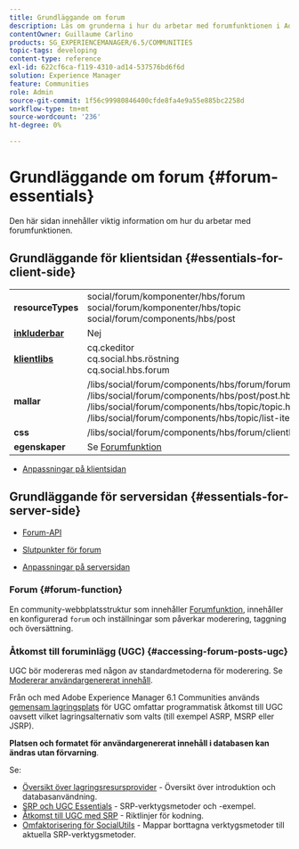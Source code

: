 ```yaml
---
title: Grundläggande om forum
description: Läs om grunderna i hur du arbetar med forumfunktionen i Adobe Experience Manager Communities.
contentOwner: Guillaume Carlino
products: SG_EXPERIENCEMANAGER/6.5/COMMUNITIES
topic-tags: developing
content-type: reference
exl-id: 622cf6ca-f119-4310-ad14-537576bd6f6d
solution: Experience Manager
feature: Communities
role: Admin
source-git-commit: 1f56c99980846400cfde8fa4e9a55e885bc2258d
workflow-type: tm+mt
source-wordcount: '236'
ht-degree: 0%

---
```


# Grundläggande om forum {#forum-essentials}

Den här sidan innehåller viktig information om hur du arbetar med forumfunktionen.

## Grundläggande för klientsidan {#essentials-for-client-side}

<table>
 <tbody>
  <tr>
   <td> <strong>resourceTypes</strong></td>
   <td>social/forum/komponenter/hbs/forum<br /> social/forum/komponenter/hbs/topic<br /> social/forum/components/hbs/post</td>
  </tr>
  <tr>
   <td> <a href="scf.md#add-or-include-a-communities-component"><strong>inkluderbar</strong></a></td>
   <td>Nej</td>
  </tr>
  <tr>
   <td> <a href="clientlibs.md"><strong>klientlibs</strong></a></td>
   <td>cq.ckeditor<br /> cq.social.hbs.röstning<br /> cq.social.hbs.forum</td>
  </tr>
  <tr>
   <td> <strong>mallar</strong></td>
   <td> /libs/social/forum/components/hbs/forum/forum.hbs<br /> /libs/social/forum/components/hbs/post/post.hbs<br /> /libs/social/forum/components/hbs/topic/topic.hbs<br /> /libs/social/forum/components/hbs/topic/list-item.hbs<br /> </td>
  </tr>
  <tr>
   <td> <strong>css</strong></td>
   <td> /libs/social/forum/components/hbs/forum/clientlibs/forum.css</td>
  </tr>
  <tr>
   <td><strong> egenskaper</strong></td>
   <td>Se <a href="forum.md">Forumfunktion</a></td>
  </tr>
 </tbody>
</table>

* [Anpassningar på klientsidan](client-customize.md)

## Grundläggande för serversidan {#essentials-for-server-side}

* [Forum-API](https://developer.adobe.com/experience-manager/reference-materials/6-5/javadoc/com/adobe/cq/social/forum/client/api/package-summary.html)

* [Slutpunkter för forum](https://developer.adobe.com/experience-manager/reference-materials/6-5/javadoc/com/adobe/cq/social/forum/client/endpoints/package-summary.html)

* [Anpassningar på serversidan](server-customize.md)

### Forum {#forum-function}

En community-webbplatsstruktur som innehåller [Forumfunktion](functions.md#forum-function), innehåller en konfigurerad `forum` och inställningar som påverkar moderering, taggning och översättning.

### Åtkomst till foruminlägg (UGC) {#accessing-forum-posts-ugc}

UGC bör modereras med någon av standardmetoderna för moderering.
Se [Modererar användargenererat innehåll](moderate-ugc.md).

Från och med Adobe Experience Manager 6.1 Communities används [gemensam lagringsplats](working-with-srp.md) för UGC omfattar programmatisk åtkomst till UGC oavsett vilket lagringsalternativ som valts (till exempel ASRP, MSRP eller JSRP).

**Platsen och formatet för användargenererat innehåll i databasen kan ändras utan förvarning**.

Se:

* [Översikt över lagringsresursprovider](srp.md) - Översikt över introduktion och databasanvändning.
* [SRP och UGC Essentials](srp-and-ugc.md) - SRP-verktygsmetoder och -exempel.
* [Åtkomst till UGC med SRP](accessing-ugc-with-srp.md) - Riktlinjer för kodning.
* [Omfaktorisering för SocialUtils](socialutils.md) - Mappar borttagna verktygsmetoder till aktuella SRP-verktygsmetoder.
